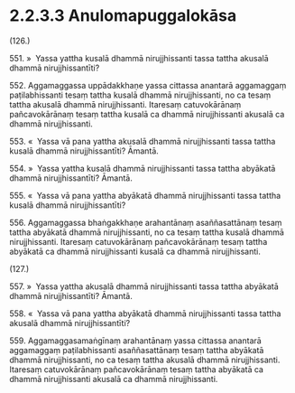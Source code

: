 

# 2.2.3.3 Anulomapuggalokāsa





(126.)

551\. »  Yassa yattha kusalā dhammā nirujjhissanti tassa tattha akusalā dhammā nirujjhissantīti?

552\. Aggamaggassa uppādakkhaṇe yassa cittassa anantarā aggamaggaṃ paṭilabhissanti tesaṃ tattha kusalā dhammā nirujjhissanti, no ca tesaṃ tattha akusalā dhammā nirujjhissanti. Itaresaṃ catuvokārānaṃ pañcavokārānaṃ tesaṃ tattha kusalā ca dhammā nirujjhissanti akusalā ca dhammā nirujjhissanti.

553\. «  Yassa vā pana yattha akusalā dhammā nirujjhissanti tassa tattha kusalā dhammā nirujjhissantīti? Āmantā.

554\. »  Yassa yattha kusalā dhammā nirujjhissanti tassa tattha abyākatā dhammā nirujjhissantīti? Āmantā.

555\. «  Yassa vā pana yattha abyākatā dhammā nirujjhissanti tassa tattha kusalā dhammā nirujjhissantīti?

556\. Aggamaggassa bhaṅgakkhaṇe arahantānaṃ asaññasattānaṃ tesaṃ tattha abyākatā dhammā nirujjhissanti, no ca tesaṃ tattha kusalā dhammā nirujjhissanti. Itaresaṃ catuvokārānaṃ pañcavokārānaṃ tesaṃ tattha abyākatā ca dhammā nirujjhissanti kusalā ca dhammā nirujjhissanti.

(127.)

557\. »  Yassa yattha akusalā dhammā nirujjhissanti tassa tattha abyākatā dhammā nirujjhissantīti? Āmantā.

558\. «  Yassa vā pana yattha abyākatā dhammā nirujjhissanti tassa tattha akusalā dhammā nirujjhissantīti?

559\. Aggamaggasamaṅgīnaṃ arahantānaṃ yassa cittassa anantarā aggamaggaṃ paṭilabhissanti asaññasattānaṃ tesaṃ tattha abyākatā dhammā nirujjhissanti, no ca tesaṃ tattha akusalā dhammā nirujjhissanti. Itaresaṃ catuvokārānaṃ pañcavokārānaṃ tesaṃ tattha abyākatā ca dhammā nirujjhissanti akusalā ca dhammā nirujjhissanti.



